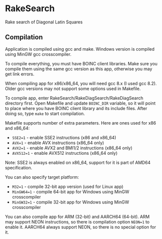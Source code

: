 # RakeSearch
Rake search of Diagonal Latin Squares

## Compilation

Application is compiled using gcc and make. Windows version is compiled using MinGW gcc crosscompiler.

To compile everything, you must have BOINC client libraries. Make sure you compile them using the same gcc version as this app, otherwise you may get link errors.

When compiling app for x86/x86_64, you will need gcc 8.x (I used gcc 8.2). Older gcc versions may not support some options used in Makefile.

To compile app, enter RakeSearch/RakeDiagSearch/RakeDiagSearch directory first. Open Makefile and update `BOINC_DIR` variable, so it will point to place where you have BOINC client library and its include files. After doing so, type `make` to start compilation.

Makefile supports number of extra parameters. Here are ones used for x86 and x86_64:

- `SSE2=1` - enable SSE2 instructions (x86 and x86_64)
- `AVX=1` - enable AVX instructions (x86_64 only)
- `AVX2=1` - enable AVX2 and BMI1/2 instructions (x86_64 only)
- `AVX512=1` - enable AVX512 instructions (x86_64 only)

Note: SSE2 is always enabled on x86_64, support for it is part of AMD64 specification.

You can also specify target platform:
- `M32=1` - compile 32-bit app version (used for Linux app)
- `MinGW64=1` - compile 64-bit app for Windows using MinGW crosscompiler
- `MinGW32=1` - compile 32-bit app for Windows using MinGW crosscompiler

You can also compile app for ARM (32-bit) and AARCH64 (64-bit). ARM may support NEON instructions, so there is compilation option `NEON=1` to enable it. AARCH64 always support NEON, so there is no special option for it.
